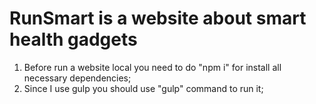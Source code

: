 # RunSmart is a website about smart health gadgets

1) Before run a website local you need to do "npm i" for install all necessary dependencies;
2) Since I use gulp you should use "gulp" command to run it;
